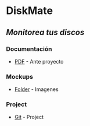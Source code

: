 # DiskMate
## _Monitorea tus discos_

### Documentación
- [PDF](https://github.com/aegrahl/DiskMate/blob/main/Documentos/Ante%20Proyecto%20Final%20Ariel%20Grahl%20(1).pdf) - Ante proyecto

### Mockups
- [Folder](https://github.com/aegrahl/DiskMate/tree/main/Mockups) - Imagenes


### Project
- [Git](https://github.com/users/aegrahl/projects/1) - Project


